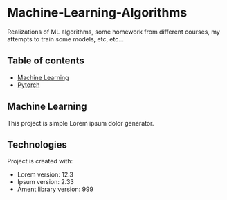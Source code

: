 # Machine-Learning-Algorithms
Realizations of ML algorithms, some homework from different courses, my attempts to train some models, etc, etc...


## Table of contents
* [Machine Learning](#machine-learning)
* [Pytorch](#pytorch)

## Machine Learning
This project is simple Lorem ipsum dolor generator.
	
## Technologies
Project is created with:
* Lorem version: 12.3
* Ipsum version: 2.33
* Ament library version: 999
